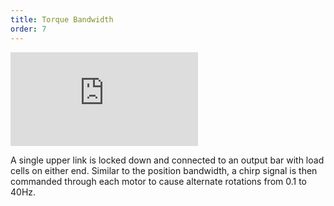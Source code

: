 ```yaml
---
title: Torque Bandwidth
order: 7
---
```


<iframe src="https://www.youtube.com/embed/x70Ds4cHSCw?rel=0" frameborder="0" allow="autoplay; encrypted-media" allowfullscreen></iframe>

A single upper link is locked down and connected to an output bar with load cells on either end. Similar to the position bandwidth, a chirp signal is then commanded through each motor to cause alternate rotations from 0.1 to 40Hz.


